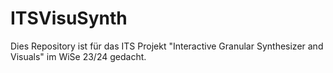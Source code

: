 # ITSVisuSynth
Dies Repository ist für das ITS Projekt "Interactive Granular Synthesizer and Visuals" im WiSe 23/24 gedacht.
